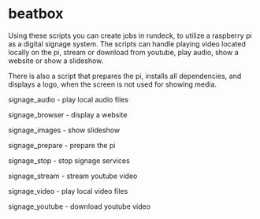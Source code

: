 # beatbox
Using these scripts you can create jobs in rundeck, to utilize a raspberry pi as a digital signage system. The scripts can handle playing video located locally on the pi, stream or download from youtube, play audio, show a website or show a slideshow. 

There is also a script that prepares the pi, installs all dependencies, and displays a logo, when the screen is not used for showing media.

signage_audio - play local audio files

signage_browser - display a website

signage_images - show slideshow

signage_prepare - prepare the pi

signage_stop - stop signage services

signage_stream - stream youtube video

signage_video - play local video files

signage_youtube - download youtube video
